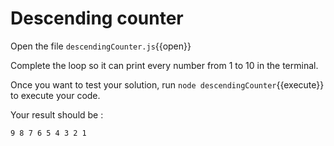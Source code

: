 # Descending counter

Open the file `descendingCounter.js`{{open}}

Complete the loop so it can print every number from 1 to 10 in the terminal.

Once you want to test your solution, run `node descendingCounter`{{execute}} to execute your code.

Your result should be : 

`
9
8
7
6
5
4
3
2
1
`